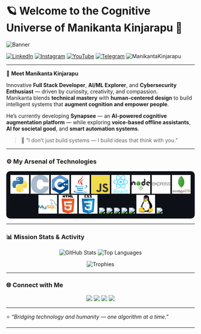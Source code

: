 # 🪐 Welcome to the Cognitive Universe of **Manikanta Kinjarapu** 🤖

![Banner](https://github.com/ManikantaKinjarapu/ManikantaKinjarapu/blob/main/banner.gif)

[![LinkedIn][linkedin-shield]][linkedin-url] 
[![Instagram][instagram-shield]][instagram-url] 
[![YouTube][youtube-shield]][youtube-url]
[![Telegram][telegram-shield]][telegram-url]
<img src="https://komarev.com/ghpvc/?username=ManikantaKinjarapu&label=Profile%20views&color=00C9A7&style=flat" alt="ManikantaKinjarapu" width="150" height="28" />

---

🚀 **Meet Manikanta Kinjarapu**  

Innovative **Full Stack Developer**, **AI/ML Explorer**, and **Cybersecurity Enthusiast** — driven by curiosity, creativity, and compassion.  
Manikanta blends **technical mastery** with **human-centered design** to build intelligent systems that **augment cognition and empower people**.  

He’s currently developing **Synapsee** — an **AI-powered cognitive augmentation platform** — while exploring **voice-based offline assistants**, **AI for societal good**, and **smart automation systems**.  

> 🌠 “I don’t just build systems — I build ideas that think with you.”  

---

### ⚙️ My Arsenal of Technologies
<div align="center" style="background:#0D1117;padding:10px;border-radius:10px;">
    <img src="https://raw.githubusercontent.com/devicons/devicon/master/icons/python/python-original.svg" width="50" />
    <img src="https://raw.githubusercontent.com/devicons/devicon/master/icons/c/c-original.svg" width="50" />
    <img src="https://raw.githubusercontent.com/devicons/devicon/master/icons/cplusplus/cplusplus-original.svg" width="50" />
    <img src="https://raw.githubusercontent.com/devicons/devicon/master/icons/java/java-original.svg" width="50" />
    <img src="https://raw.githubusercontent.com/devicons/devicon/master/icons/javascript/javascript-original.svg" width="50" />
    <img src="https://raw.githubusercontent.com/devicons/devicon/master/icons/react/react-original-wordmark.svg" width="50" />
    <img src="https://raw.githubusercontent.com/devicons/devicon/master/icons/nodejs/nodejs-original-wordmark.svg" width="50" />
    <img src="https://raw.githubusercontent.com/devicons/devicon/master/icons/express/express-original-wordmark.svg" width="50" />
    <img src="https://raw.githubusercontent.com/devicons/devicon/master/icons/mongodb/mongodb-original-wordmark.svg" width="50" />
    <img src="https://raw.githubusercontent.com/devicons/devicon/master/icons/mysql/mysql-original-wordmark.svg" width="50" />
    <img src="https://raw.githubusercontent.com/devicons/devicon/master/icons/html5/html5-original-wordmark.svg" width="50" />
    <img src="https://raw.githubusercontent.com/devicons/devicon/master/icons/css3/css3-original-wordmark.svg" width="50" />
    <img src="https://upload.wikimedia.org/wikipedia/commons/0/0b/Qt_logo_2016.svg" width="50" />
    <img src="https://www.vectorlogo.zone/logos/pytorch/pytorch-icon.svg" width="50" />
    <img src="https://www.vectorlogo.zone/logos/tensorflow/tensorflow-icon.svg" width="50" />
    <img src="https://www.vectorlogo.zone/logos/opencv/opencv-icon.svg" width="50" />
    <img src="https://upload.wikimedia.org/wikipedia/commons/0/05/Scikit_learn_logo_small.svg" width="50" />
    <img src="https://raw.githubusercontent.com/devicons/devicon/master/icons/linux/linux-original.svg" width="50" />
    <img src="https://www.vectorlogo.zone/logos/git-scm/git-scm-icon.svg" width="50" />
</div>

---

### 📊 Mission Stats & Activity
<div align="center">
  <img src="https://github-readme-stats.vercel.app/api?username=ManikantaKinjarapu&show_icons=true&theme=radical" alt="GitHub Stats" width="48%" height="50%"/>
  <img src="https://github-readme-stats.vercel.app/api/top-langs/?username=ManikantaKinjarapu&layout=compact&theme=radical" alt="Top Languages" width="48%"/>
</div>

<p align="center">
  <img src="https://github-profile-trophy.vercel.app/?username=ManikantaKinjarapu&theme=radical&no-frame=true&margin-w=5" alt="Trophies" />
</p>

---

### 🌐 Connect with Me
<p align="center">
  <a href="https://www.linkedin.com/in/manikanta-kinjarapu/" target="_blank"><img src="https://skillicons.dev/icons?i=linkedin" height="45"/></a>
  <a href="https://www.instagram.com/" target="_blank"><img src="https://skillicons.dev/icons?i=instagram" height="45"/></a>
  <a href="https://www.youtube.com/" target="_blank"><img src="https://skillicons.dev/icons?i=youtube" height="45"/></a>
  <a href="https://t.me/" target="_blank"><img src="https://skillicons.dev/icons?i=telegram" height="45"/></a>
</p>

---

⭐ *“Bridging technology and humanity — one algorithm at a time.”*

---

<!-- Shields -->
[linkedin-shield]: https://img.shields.io/badge/-LinkedIn-black.svg?style=for-the-badge&logo=linkedin&colorB=0B5FBB
[linkedin-url]: https://www.linkedin.com/in/manikanta-kinjarapu/
[instagram-shield]: https://img.shields.io/badge/Instagram-%23E4405F.svg?style=for-the-badge&logo=Instagram&logoColor=white
[instagram-url]: https://www.instagram.com/
[youtube-shield]: https://img.shields.io/badge/YouTube-%23FF0000.svg?style=for-the-badge&logo=YouTube&logoColor=white
[youtube-url]: https://www.youtube.com/
[telegram-shield]: https://img.shields.io/badge/Telegram-%231DA1F2.svg?style=for-the-badge&logo=Telegram&logoColor=white
[telegram-url]: https://t.me/
